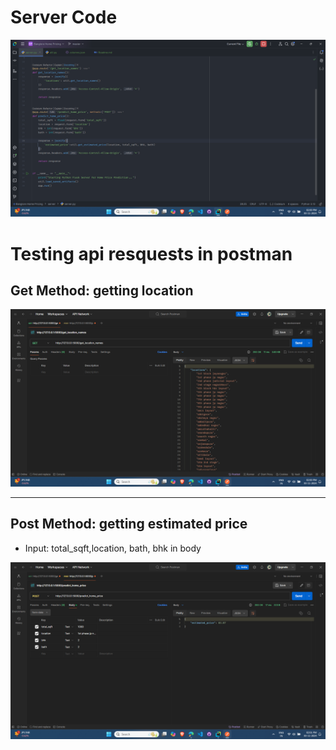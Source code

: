 # Server Code
![img.png](img.png)

# Testing api resquests in postman
## Get Method: getting location
![img_1.png](img_1.png)

---
## Post Method: getting estimated price
* Input: total_sqft,location, bath, bhk in body

![img_2.png](img_2.png)